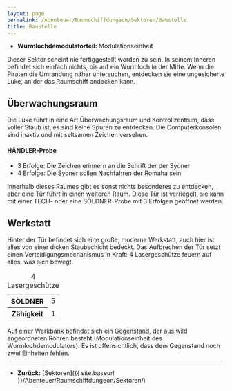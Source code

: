 ```yaml
---
layout: page
permalink: /Abenteuer/Raumschiffdungeon/Sektoren/Baustelle
title: Baustelle
---
```




- **Wurmlochdemodulatorteil:** Modulationseinheit

Dieser Sektor scheint nie fertiggestellt worden zu sein. In seinem Inneren befindet sich einfach nichts, bis auf ein Wurmloch in der Mitte. Wenn die Piraten die Umrandung näher untersuchen, entdecken sie eine ungesicherte Luke, an der das Raumschiff andocken kann.

## Überwachungsraum

Die Luke führt in eine Art Überwachungsraum und Kontrollzentrum, dass voller Staub ist, es sind keine Spuren zu entdecken. Die Computerkonsolen sind inaktiv und mit seltsamen Zeichen versehen.

#### HÄNDLER-Probe

- 3 Erfolge: Die Zeichen erinnern an die Schrift der der Syoner
- 4 Erfolge: Die Syoner sollen Nachfahren der Romaha sein

Innerhalb dieses Raumes gibt es sonst nichts besonderes zu entdecken, aber eine Tür führt in einen weiteren Raum. Diese Tür ist verriegelt, sie kann mit einer TECH- oder eine SÖLDNER-Probe mit 3 Erfolgen geöffnet werden.

## Werkstatt

Hinter der Tür befindet sich eine große, moderne Werkstatt, auch hier ist alles von einer dicken Staubschicht bedeckt. Das Aufbrechen der Tür setzt einen Verteidigungsmechanismus in Kraft: 4 Lasergeschütze feuern auf alles, was sich bewegt.

<table>
<caption>4 Lasergeschütze</caption>
<tbody>
<tr><th>SÖLDNER</th><td>5</td></tr>
<tr><th>Zähigkeit</th><td>1</td></tr>
</tbody>
</table>

Auf einer Werkbank befindet sich ein Gegenstand, der aus wild angeordneten Röhren besteht (Modulationseinheit des Wurmlochdemodulators). Es ist offensichtlich, dass dem Gegenstand noch zwei Einheiten fehlen.

***

- **Zurück:** [Sektoren]({{ site.baseurl }}/Abenteuer/Raumschiffdungeon/Sektoren/)
